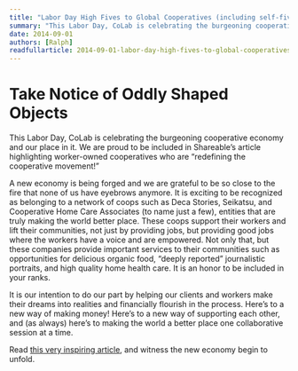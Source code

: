 ```yaml
---
title: "Labor Day High Fives to Global Cooperatives (including self-five)"
summary: "This Labor Day, CoLab is celebrating the burgeoning cooperative economy and our place in it. We are proud to be included in Shareable’s article highlighting worker-owned cooperatives who are redefining the cooperative movement!"
date: 2014-09-01
authors: [Ralph]
readfullarticle: 2014-09-01-labor-day-high-fives-to-global-cooperatives-including-self-five
---
```


# Take Notice of Oddly Shaped Objects

This Labor Day, CoLab is celebrating the burgeoning cooperative economy and our place in it. We are proud to be included in Shareable’s article highlighting worker-owned cooperatives who are “redefining the cooperative movement!”

A new economy is being forged and we are grateful to be so close to the fire that none of us have eyebrows anymore. It is exciting to be recognized as belonging to a network of coops such as Deca Stories, Seikatsu, and Cooperative Home Care Associates (to name just a few), entities that are truly making the world better place. These coops support their workers and lift their communities, not just by providing jobs, but providing good jobs where the workers have a voice and are empowered. Not only that, but these companies provide important services to their communities such as opportunities for delicious organic food, “deeply reported” journalistic portraits, and high quality home health care. It is an honor to be included in your ranks.

It is our intention to do our part by helping our clients and workers make their dreams into realities and financially flourish in the process. Here’s to a new way of making money! Here’s to a new way of supporting each other, and (as always) here’s to making the world a better place one collaborative session at a time.

Read [this very inspiring article](http://www.shareable.net/blog/16-worker-coops-redefining-the-cooperative-movement), and witness the new economy begin to unfold.
